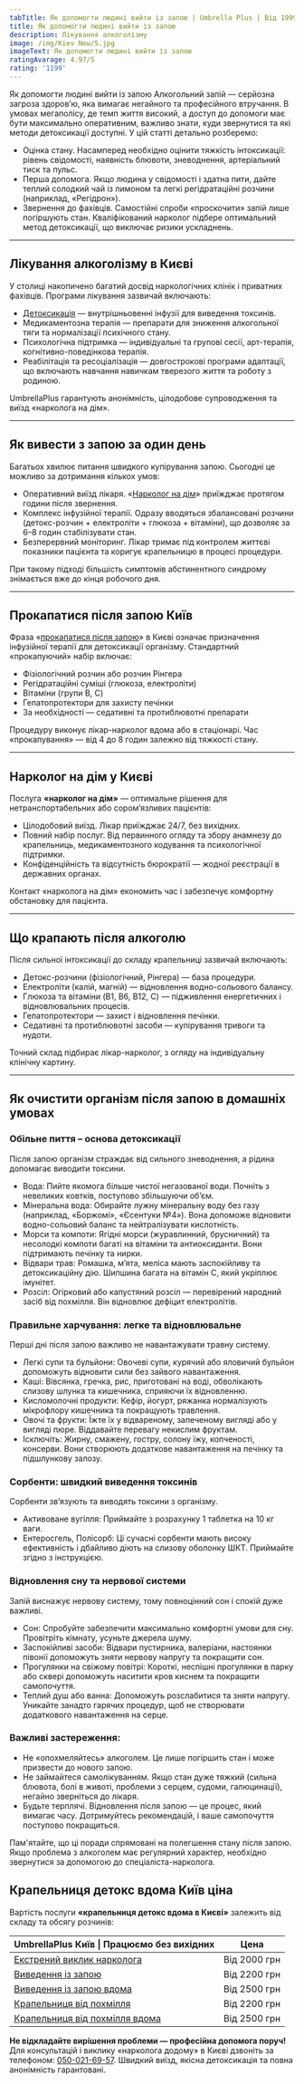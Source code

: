 ```yaml
---
tabTitle: Як допомогти людині вийти із запою | Umbrella Plus | Від 1999 грн
title: Як допомогти людині вийти із запою
description: Лікування алкоголізму
image: /img/Kiev New/5.jpg
imageText: Як допомогти людині вийти із запою
ratingAvarage: 4.97/5
rating: '1199'
---
```


Як допомогти людині вийти із запою
Алкогольний запій — серйозна загроза здоров’ю, яка вимагає негайного та професійного втручання. В умовах мегаполісу, де темп життя високий, а доступ до допомоги має бути максимально оперативним, важливо знати, куди звернутися та які методи детоксикації доступні. У цій статті детально розберемо:

* Оцінка стану. Насамперед необхідно оцінити тяжкість інтоксикації: рівень свідомості, наявність блювоти, зневоднення, артеріальний тиск та пульс.
* Перша допомога. Якщо людина у свідомості і здатна пити, дайте теплий солодкий чай із лимоном та легкі регідратаційні розчини (наприклад, «Регідрон»).
* Звернення до фахівців. Самостійні спроби «проскочити» запій лише погіршують стан. Кваліфікований нарколог підбере оптимальний метод детоксикації, що виключає ризики ускладнень.

***

## Лікування алкоголізму в Києві

У столиці накопичено багатий досвід наркологічних клінік і приватних фахівців. Програми лікування зазвичай включають:

* [Детоксикація](https://umbrella-plus.com.ua/kiev/vivod-iz-zapoia-kiev/) — внутрішньовенні інфузії для виведення токсинів.
* Медикаментозна терапія — препарати для зниження алкогольної тяги та нормалізації психічного стану.
* Психологічна підтримка — індивідуальні та групові сесії, арт-терапія, когнітивно-поведінкова терапія.
* Реабілітація та ресоціалізація — довгострокові програми адаптації, що включають навчання навичкам тверезого життя та роботу з родиною.

UmbrellaPlus гарантують анонімність, цілодобове супроводження та виїзд «нарколога на дім».

***

## Як вивести з запою за один день

Багатьох хвилює питання швидкого купірування запою. Сьогодні це можливо за дотримання кількох умов:

* Оперативний виїзд лікаря. «[Нарколог на дім](https://umbrella-plus.com.ua/uk/blog/narcolog-na-dom-kiev-ua/)» приїжджає протягом години після звернення.
* Комплекс інфузійної терапії. Одразу вводяться збалансовані розчини (детокс-розчин + електроліти + глюкоза + вітаміни), що дозволяє за 6–8 годин стабілізувати стан.
* Безперервний моніторинг. Лікар тримає під контролем життєві показники пацієнта та коригує крапельницю в процесі процедури.

При такому підході більшість симптомів абстинентного синдрому знімається вже до кінця робочого дня.

***

## Прокапатися після запою Київ

Фраза «[прокапатися після запою](https://umbrella-plus.com.ua/uk/kiev/kapelnica_ot_alkogola_kiev/)» в Києві означає призначення інфузійної терапії для детоксикації організму. Стандартний «прокапуючий» набір включає:

* Фізіологічний розчин або розчин Рінгера
* Регідратаційні суміші (глюкоза, електроліти)
* Вітаміни (групи B, C)
* Гепатопротектори для захисту печінки
* За необхідності — седативні та протиблювотні препарати

Процедуру виконує лікар-нарколог вдома або в стаціонарі. Час «прокапування» — від 4 до 8 годин залежно від тяжкості стану.

***

## Нарколог на дім у Києві

Послуга **«нарколог на дім»** — оптимальне рішення для нетранспортабельних або сором’язливих пацієнтів:

* Цілодобовий виїзд. Лікар приїжджає 24/7, без вихідних.
* Повний набір послуг. Від первинного огляду та збору анамнезу до крапельниць, медикаментозного кодування та психологічної підтримки.
* Конфіденційність та відсутність бюрократії — жодної реєстрації в державних органах.

Контакт «нарколога на дім» економить час і забезпечує комфортну обстановку для пацієнта.

***

## Що крапають після алкоголю

Після сильної інтоксикації до складу крапельниці зазвичай включають:

* Детокс-розчини (фізіологічний, Рінгера) — база процедури.
* Електроліти (калій, магній) — відновлення водно-сольового балансу.
* Глюкоза та вітаміни (B1, B6, B12, C) — підживлення енергетичних і відновлювальних процесів.
* Гепатопротектори — захист і відновлення печінки.
* Седативні та протиблювотні засоби — купірування тривоги та нудоти.

Точний склад підбирає лікар-нарколог, з огляду на індивідуальну клінічну картину.

***

## Як очистити організм після запою в домашніх умовах

### Обільне пиття – основа детоксикації

Після запою організм страждає від сильного зневоднення, а рідина допомагає виводити токсини.

* Вода: Пийте якомога більше чистої негазованої води. Почніть з невеликих ковтків, поступово збільшуючи об’єм.
* Мінеральна вода: Обирайте лужну мінеральну воду без газу (наприклад, «Боржомі», «Єсентуки №4»). Вона допоможе відновити водно-сольовий баланс та нейтралізувати кислотність.
* Морси та компоти: Ягідні морси (журавлинний, брусничний) та несолодкі компоти багаті на вітаміни та антиоксиданти. Вони підтримають печінку та нирки.
* Відвари трав: Ромашка, м’ята, меліса мають заспокійливу та детоксикаційну дію. Шипшина багата на вітамін C, який укріплює імунітет.
* Розсіл: Огірковий або капустяний розсіл — перевірений народний засіб від похмілля. Він відновлює дефіцит електролітів.

### Правильне харчування: легке та відновлювальне

Перші дні після запою важливо не навантажувати травну систему.

* Легкі супи та бульйони: Овочеві супи, курячий або яловичий бульйон допоможуть відновити сили без зайвого навантаження.
* Каші: Вівсянка, гречка, рис, приготовані на воді, обволікають слизову шлунка та кишечника, сприяючи їх відновленню.
* Кисломолочні продукти: Кефір, йогурт, ряжанка нормалізують мікрофлору кишечника та покращують травлення.
* Овочі та фрукти: Їжте їх у відвареному, запеченому вигляді або у вигляді пюре. Віддавайте перевагу некислим фруктам.
* Ісключіть: Жирну, смажену, гостру, солону їжу, копченості, консерви. Вони створюють додаткове навантаження на печінку та підшлункову залозу.

### Сорбенти: швидкий виведення токсинів

Сорбенти зв’язують та виводять токсини з організму.

* Активоване вугілля: Приймайте з розрахунку 1 таблетка на 10 кг ваги.
* Ентеросгель, Полісорб: Ці сучасні сорбенти мають високу ефективність і дбайливо діють на слизову оболонку ШКТ. Приймайте згідно з інструкцією.

### Відновлення сну та нервової системи

Запій виснажує нервову систему, тому повноцінний сон і спокій дуже важливі.

* Сон: Спробуйте забезпечити максимально комфортні умови для сну. Провітріть кімнату, усуньте джерела шуму.
* Заспокійливі засоби: Відвари пустирника, валеріани, настоянки півонії допоможуть зняти нервову напругу та покращити сон.
* Прогулянки на свіжому повітрі: Короткі, неспішні прогулянки в парку або сквері допоможуть наситити кров киснем та покращити самопочуття.
* Теплий душ або ванна: Допоможуть розслабитися та зняти напругу. Уникайте занадто гарячих процедур, щоб не створювати додаткового навантаження на серце.

### Важливі застереження:

* Не «опохмеляйтесь» алкоголем. Це лише погіршить стан і може призвести до нового запою.
* Не займайтеся самолікуванням. Якщо стан дуже тяжкий (сильна блювота, болі в животі, проблеми з серцем, судоми, галюцинації), негайно зверніться до лікаря.
* Будьте терплячі. Відновлення після запою — це процес, який вимагає часу. Дотримуйтесь рекомендацій, і ваше самопочуття поступово покращиться.

Пам'ятайте, що ці поради спрямовані на полегшення стану після запою. Якщо проблема з алкоголем має регулярний характер, необхідно звернутися за допомогою до спеціаліста-нарколога.

## Крапельниця детокс вдома Київ ціна

Вартість послуги **«крапельниця детокс вдома в Києві»** залежить від складу та обсягу розчинів:

| UmbrellaPlus Київ \| Працюємо без вихідних                                                                | Цена         |
| --------------------------------------------------------------------------------------------------------- | ------------ |
| [Екстрений виклик нарколога](https://umbrella-plus.com.ua/uk/blog/narcolog-na-dom-kiev-ua/)               | Від 2000 грн |
| [Виведення із запою](https://umbrella-plus.com.ua/uk/kiev/vivod-iz-zapoia-kiev-ua/)                       | Від 2200 грн |
| [Виведення із запою вдома](https://umbrella-plus.com.ua/uk/kiev/vivod-iz-zapoia-na-domy-kiev-ua/)         | Від 2500 грн |
| [Крапельниця від похмілля](https://umbrella-plus.com.ua/uk/kiev/kapelnica_ot_alkogola_kiev/)              | Від 2200 грн |
| [Крапельниця від похмілля вдома](https://umbrella-plus.com.ua/uk/kiev/kapelnica_ot_alkogola_na_dom_kiev/) | Від 2500 грн |

**Не відкладайте вирішення проблеми — професійна допомога поруч!**
Для консультацій і виклику «нарколога додому» в Києві дзвоніть за телефоном: [050-021-69-57](tel:0500216957).
Швидкий виїзд, якісна детоксикація та повна анонімність гарантовані.
